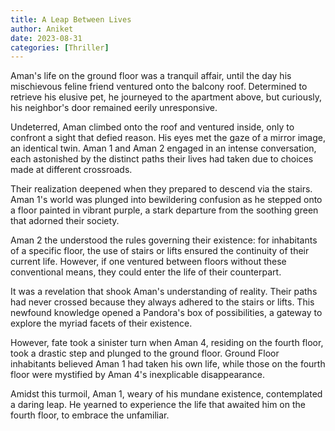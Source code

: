 ```yaml
---
title: A Leap Between Lives
author: Aniket
date: 2023-08-31
categories: [Thriller]
---
```


Aman's life on the ground floor was a tranquil affair, until the day his mischievous feline friend ventured onto the balcony roof. Determined to retrieve his elusive pet, he journeyed to the apartment above, but curiously, his neighbor's door remained eerily unresponsive.

Undeterred, Aman climbed onto the roof and ventured inside, only to confront a sight that defied reason. His eyes met the gaze of a mirror image, an identical twin. Aman 1 and Aman 2 engaged in an intense conversation, each astonished by the distinct paths their lives had taken due to choices made at different crossroads.

Their realization deepened when they prepared to descend via the stairs. Aman 1's world was plunged into bewildering confusion as he stepped onto a floor painted in vibrant purple, a stark departure from the soothing green that adorned their society.

Aman 2 the understood the rules governing their existence: for inhabitants of a specific floor, the use of stairs or lifts ensured the continuity of their current life. However, if one ventured between floors without these conventional means, they could enter the life of their counterpart.

It was a revelation that shook Aman's understanding of reality. Their paths had never crossed because they always adhered to the stairs or lifts. This newfound knowledge opened a Pandora's box of possibilities, a gateway to explore the myriad facets of their existence.

However, fate took a sinister turn when Aman 4, residing on the fourth floor, took a drastic step and plunged to the ground floor. Ground Floor inhabitants believed Aman 1 had taken his own life, while those on the fourth floor were mystified by Aman 4's inexplicable disappearance.

Amidst this turmoil, Aman 1, weary of his mundane existence, contemplated a daring leap. He yearned to experience the life that awaited him on the fourth floor, to embrace the unfamiliar.